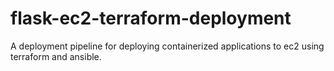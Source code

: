 # flask-ec2-terraform-deployment
A deployment pipeline for deploying containerized applications to ec2 using terraform and ansible.
